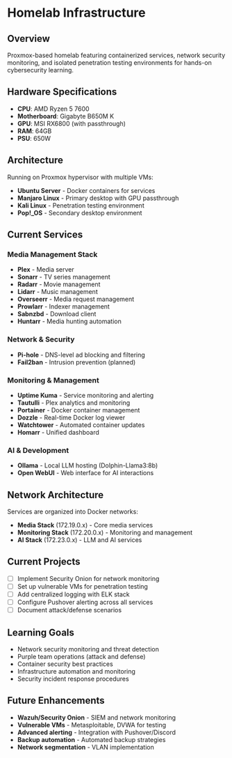 # Homelab Infrastructure

## Overview
Proxmox-based homelab featuring containerized services, network security monitoring, and isolated penetration testing environments for hands-on cybersecurity learning.

## Hardware Specifications
- **CPU**: AMD Ryzen 5 7600
- **Motherboard**: Gigabyte B650M K
- **GPU**: MSI RX6800 (with passthrough)  
- **RAM**: 64GB
- **PSU**: 650W

## Architecture
Running on Proxmox hypervisor with multiple VMs:
- **Ubuntu Server** - Docker containers for services
- **Manjaro Linux** - Primary desktop with GPU passthrough
- **Kali Linux** - Penetration testing environment
- **Pop!_OS** - Secondary desktop environment

## Current Services

### Media Management Stack
- **Plex** - Media server
- **Sonarr** - TV series management
- **Radarr** - Movie management  
- **Lidarr** - Music management
- **Overseerr** - Media request management
- **Prowlarr** - Indexer management
- **Sabnzbd** - Download client
- **Huntarr** - Media hunting automation

### Network & Security
- **Pi-hole** - DNS-level ad blocking and filtering
- **Fail2ban** - Intrusion prevention (planned)

### Monitoring & Management  
- **Uptime Kuma** - Service monitoring and alerting
- **Tautulli** - Plex analytics and monitoring
- **Portainer** - Docker container management
- **Dozzle** - Real-time Docker log viewer
- **Watchtower** - Automated container updates
- **Homarr** - Unified dashboard

### AI & Development
- **Ollama** - Local LLM hosting (Dolphin-Llama3:8b)
- **Open WebUI** - Web interface for AI interactions

## Network Architecture
Services are organized into Docker networks:
- **Media Stack** (172.19.0.x) - Core media services
- **Monitoring Stack** (172.20.0.x) - Monitoring and management
- **AI Stack** (172.23.0.x) - LLM and AI services

## Current Projects
- [ ] Implement Security Onion for network monitoring
- [ ] Set up vulnerable VMs for penetration testing
- [ ] Add centralized logging with ELK stack
- [ ] Configure Pushover alerting across all services
- [ ] Document attack/defense scenarios

## Learning Goals
- Network security monitoring and threat detection
- Purple team operations (attack and defense)
- Container security best practices
- Infrastructure automation and monitoring
- Security incident response procedures

## Future Enhancements
- **Wazuh/Security Onion** - SIEM and network monitoring
- **Vulnerable VMs** - Metasploitable, DVWA for testing
- **Advanced alerting** - Integration with Pushover/Discord
- **Backup automation** - Automated backup strategies
- **Network segmentation** - VLAN implementation
